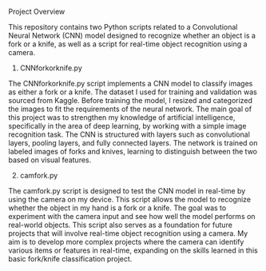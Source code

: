 ﻿Project Overview
 
This repository contains two Python scripts related to a Convolutional Neural Network (CNN) model designed to recognize whether an object is a fork or a knife, as well as a script for real-time object recognition using a camera.


1. CNNforkorknife.py

The CNNforkorknife.py script implements a CNN model to classify images as either a fork or a knife. The dataset I used for training and validation was sourced from Kaggle. Before training the model, I resized and categorized the images to fit the requirements of the neural network. The main goal of this project was to strengthen my knowledge of artificial intelligence, specifically in the area of deep learning, by working with a simple image recognition task.
The CNN is structured with layers such as convolutional layers, pooling layers, and fully connected layers. The network is trained on labeled images of forks and knives, learning to distinguish between the two based on visual features.


2. camfork.py
   
The camfork.py script is designed to test the CNN model in real-time by using the camera on my device. This script allows the model to recognize whether the object in my hand is a fork or a knife. The goal was to experiment with the camera input and see how well the model performs on real-world objects.
This script also serves as a foundation for future projects that will involve real-time object recognition using a camera. My aim is to develop more complex projects where the camera can identify various items or features in real-time, expanding on the skills learned in this basic fork/knife classification project.
